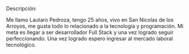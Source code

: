 Descripción:

Me llamo Lautaro Pedroza, tengo 25 años, vivo en San Nicolas de los Arroyos, me gusta todo lo relacionado a la tecnología y programación.
 Mi meta es llegar a ser desarrollador Full Stack  y una vez logrado seguir perfeccionando. Una vez logrado espero ingresar al mercado laboral tecnológico.